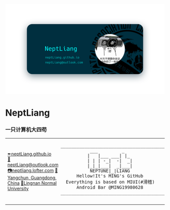 ![Banner](img/Banner.png)

# NeptLiang

### 一只计算机大四苟

<table>
    <tr>
        <td width="50%">
            <a href="http://neptliang.github.io">✒neptLiang.github.io</a><br/>
            <a href="mailto://neptliang@outlook.com">📧neptLiang@outlook.com</a>
            <a href="http://neptliang.lofter.com/">📷neptliang.lofter.com</a>
            <a href="https://surl.amap.com/H0KZVC1c7sE">🏡Yangchun, Guangdong, China</a>
            <a href="https://baike.baidu.com/item/%E5%B2%AD%E5%8D%97%E5%B8%88%E8%8C%83%E5%AD%A6%E9%99%A2/13852375?fr=aladdin">🏫Lingnan Normal University</a>
        </td>
        <td width="50%" style="padding:0">
            <pre>
_______________________________________
           ___         _
          |   |___ ___| |_
          | | | -_|  -|  _|
          |_|_|___|  _|___|
           NEPTUNE|_|LIANG
      Hellow!It's MING's GitHub
  Everything is based on MIUI(#滑稽)
      Android Bar @MING19980628          
_______________________________________
            </pre>
        </td>
    </tr>
</table>

<!--
[]( - [✒neptLiang.github.io](http://neptliang.github.io)
[]( - [📧neptLiang@outlook.com](mailto://neptliang@outlook.com)
[]( - [📷neptliang.lofter.com](http://neptliang.lofter.com/)
[]( - [🏡Yangchun, Guangdong, China](https://surl.amap.com/H0KZVC1c7sE)
[]( - [🏫Lingnan Normal University](https://baike.baidu.com/item/%E5%B2%AD%E5%8D%97%E5%B8%88%E8%8C%83%E5%AD%A6%E9%99%A2/13852375?fr=aladdin)

[]( ```
[]( _______________________________________
[](            ___         _
[](           |   |___ ___| |_
[](           | | | -_|  -|  _|
[](           |_|_|___|  _|___|
[](            NEPTUNE|_|LIANG
[]( 
[](       Hellow!It's MING's GitHub
[](   Everything is based on MIUI(#滑稽)
[](       Android Bar @MING19980628          
[]( _______________________________________
[]( ```
-->
